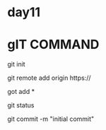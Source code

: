 # day11

# gIT COMMAND

git init

git remote add origin https://

got add *

git status
 
git commit -m "initial commit"

